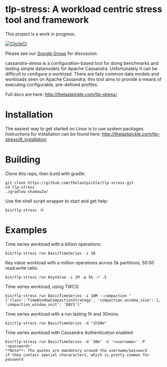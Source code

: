 # tlp-stress: A workload centric stress tool and framework

This project is a work in progress.

[![CircleCI](https://circleci.com/gh/thelastpickle/tlp-stress.svg?style=svg)](https://circleci.com/gh/thelastpickle/tlp-stress)

Please see our [Google Group](https://groups.google.com/d/forum/tlp-dev-tools) for discussion.

cassandra-stress is a configuration-based tool for doing benchmarks and testing simple datamodels for Apache Cassandra.  Unfortunately it can be difficult to configure a workload.  There are faily common data models and workloads seen on Apache Cassandra, this tool aims to provide a means of executing configurable, pre-defined profiles.

Full docs are here: http://thelastpickle.com/tlp-stress/

# Installation

The easiest way to get started on Linux is to use system packages.  Instructions for installation can be found here: http://thelastpickle.com/tlp-stress/#_installation


# Building

Clone this repo, then build with gradle:

    git clone https://github.com/thelastpickle/tlp-stress.git
    cd tlp-stress
    ./gradlew shadowJar

Use the shell script wrapper to start and get help:

    bin/tlp-stress -h

# Examples

Time series workload with a billion operations:

    bin/tlp-stress run BasicTimeSeries -i 1B

Key value workload with a million operations across 5k partitions, 50:50 read:write ratio:

    bin/tlp-stress run KeyValue -i 1M -p 5k -r .5


Time series workload, using TWCS:

    bin/tlp-stress run BasicTimeSeries -i 10M --compaction "{'class':'TimeWindowCompactionStrategy', 'compaction_window_size': 1, 'compaction_window_unit': 'DAYS'}"

Time series workload with a run lasting 1h and 30mins:

    bin/tlp-stress run BasicTimeSeries -d "1h30m"

Time series workload with Cassandra Authentication enabled:

    bin/tlp-stress run BasicTimeSeries -d '30m' -U '<username>' -P '<password>'
    **Note**: The quotes are mandatory around the username/password
    if they contain special chararacters, which is pretty common for password
